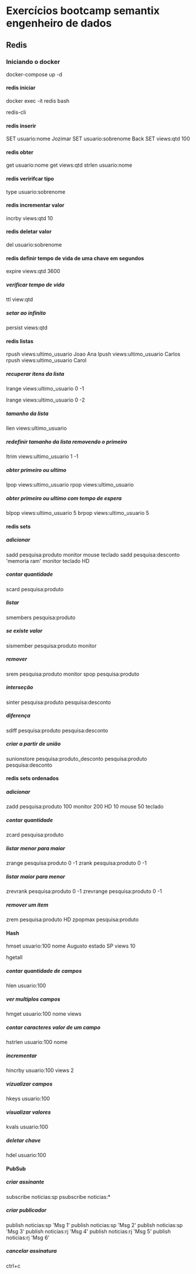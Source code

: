 # Exercícios bootcamp semantix engenheiro de dados

## Redis

### Iniciando o docker
docker-compose up -d

#### redis iniciar
docker exec -it redis bash

redis-cli

#### redis inserir
SET usuario:nome Jozimar
SET usuario:sobrenome Back
SET views:qtd 100

#### redis obter
get usuario:nome
get views:qtd
strlen usuario:nome

#### redis veririfcar tipo
type usuario:sobrenome

#### redis incrementar valor
incrby views:qtd 10

#### redis deletar valor
del usuario:sobrenome

#### redis definir tempo de vida de uma chave em segundos
expire views:qtd 3600
##### verificar tempo de vida
ttl view:qtd
##### setar ao infinito
persist views:qtd

#### redis listas
rpush views:ultimo_usuario Joao Ana
lpush views:ultimo_usuario Carlos
rpush views:ultimo_usuario Carol

##### recuperar itens da lista
lrange views:ultimo_usuario 0 -1

lrange views:ultimo_usuario 0 -2

##### tamanho da lista
llen views:ultimo_usuario

##### redefinir tamanho da lista removendo o primeiro
ltrim views:ultimo_usuario 1 -1

##### obter primeiro ou ultimo
lpop views:ultimo_usuario
rpop views:ultimo_usuario

##### obter primeiro ou ultimo com tempo de espera
blpop views:ultimo_usuario 5
brpop views:ultimo_usuario 5

#### redis sets
##### adicionar
sadd pesquisa:produto monitor mouse teclado
sadd pesquisa:desconto 'memoria ram' monitor teclado HD
##### contar quantidade
scard pesquisa:produto
##### listar
smembers pesquisa:produto
##### se existe valor
sismember pesquisa:produto monitor
##### remover
srem pesquisa:produto monitor
spop pesquisa:produto
##### interseção
sinter pesquisa:produto pesquisa:desconto
##### diferença
sdiff pesquisa:produto pesquisa:desconto
##### criar a partir de união
sunionstore pesquisa:produto_desconto pesquisa:produto pesquisa:desconto


#### redis sets ordenados
##### adicionar
zadd pesquisa:produto 100 monitor 200 HD 10 mouse 50 teclado
##### contar quantidade
zcard pesquisa:produto

##### listar menor para maior
zrange pesquisa:produto 0 -1
zrank pesquisa:produto 0 -1

##### listar maior para menor
zrevrank pesquisa:produto 0 -1
zrevrange pesquisa:produto 0 -1

##### remover um item
zrem pesquisa:produto HD
zpopmax pesquisa:produto


#### Hash
hmset usuario:100 nome Augusto estado SP views 10

hgetall

##### contar quantidade de campos
hlen usuario:100

##### ver multiplos campos
hmget usuario:100 nome views

##### contar caracteres valor de um campo
hstrlen usuario:100 nome

##### incrementar
hincrby usuario:100 views 2

##### vizualizar campos
hkeys usuario:100

##### visualizar valores
kvals usuario:100

##### deletar chave
hdel usuario:100

#### PubSub

##### criar assinante
subscribe noticias:sp
psubscribe noticias:*

##### criar publicador
publish noticias:sp 'Msg 1'
publish noticias:sp 'Msg 2'
publish noticias:sp 'Msg 3'
publish noticias:rj 'Msg 4'
publish noticias:rj 'Msg 5'
publish noticias:rj 'Msg 6'

#####  cancelar assinatura
ctrl+c



